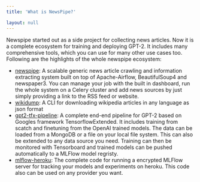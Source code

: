 ```yaml
---
title: 'What is NewsPipe?'

layout: null
---
```


Newspipe started out as a side project for collecting news articles. Now it is a complete ecosystem for training and deploying GPT-2. It includes many comprehensive tools, which you can use for many other use cases too. Following are the highlights of the whole newspipe ecosystem:
- [newspipe](https://github.com/NewsPipe/newspipe/newspipe): A scalable generic news article crawling and information extracting system built on top of Apache-Airflow, BeautifulSoup4 and newspaper3. You can manage your job with the built in dashboard, run the whole system on a Celery cluster and add news sources by just simply providing a link to the RSS feed or website.
- [wikidump](https://github.com/NewsPipe/wikidump): A CLI for downloading wikipedia articles in any language as json format
- [gpt2-tfx-pipeline](https://github.com/NewsPipe/gpt2-tfx-pipeline): A complete end-end pipeline for GPT-2 based on Googles framework TensorflowExtended. It includes training from scatch and finetuning from the OpenAI trained models. The data can be loaded from a MongoDB or a file on your local file system. This can also be extended to any data source you need. Training can then be monitored with Tensorboard and trained models can be pushed automatically to a MLFlow model regristy.
- [mlflow-heroku](https://github.com/NewsPipe/mlflow-heroku): The complete code for running a encrypted MLFlow server for tracking your models and experiments on heroku. This code also can be used on any provider you want.
